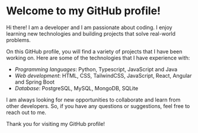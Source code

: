 # Welcome to my GitHub profile!
Hi there! I am a developer and I am passionate about coding. I enjoy learning new technologies and building projects that solve real-world problems.

On this GitHub profile, you will find a variety of projects that I have been working on.
Here are some of the technologies that I have experience with:
- *Programming languages*: Python, Typescript, JavaScript and Java
- *Web development*: HTML, CSS, TailwindCSS, JavaScript, React, Angular and Spring Boot
- *Database*: PostgreSQL, MySQL, MongoDB, SQLite

I am always looking for new opportunities to collaborate and learn from other developers. So, if you have any questions or suggestions, feel free to reach out to me.

Thank you for visiting my GitHub profile!
